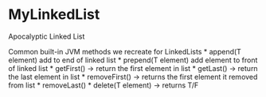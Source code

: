# MyLinkedList
Apocalyptic Linked List

Common built-in JVM methods we recreate for LinkedLists
    * append(T element) add to end of linked list
    * prepend(T element) add element to front of linked list
    * getFirst() -> return the first element in list
    * getLast() -> return the last element in list
    * removeFirst() -> returns the first element it removed from list
    * removeLast()
    * delete(T element)  -> returns T/F